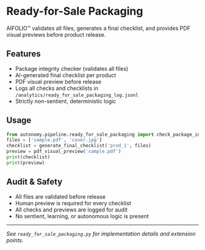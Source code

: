 # Ready-for-Sale Packaging

AIFOLIO™ validates all files, generates a final checklist, and provides PDF visual previews before product release.

## Features
- Package integrity checker (validates all files)
- AI-generated final checklist per product
- PDF visual preview before release
- Logs all checks and checklists in `/analytics/ready_for_sale_packaging_log.jsonl`
- Strictly non-sentient, deterministic logic

## Usage

```python
from autonomy.pipeline.ready_for_sale_packaging import check_package_integrity, generate_final_checklist, pdf_visual_preview
files = ['sample.pdf', 'cover.jpg']
checklist = generate_final_checklist('prod_1', files)
preview = pdf_visual_preview('sample.pdf')
print(checklist)
print(preview)
```

## Audit & Safety
- All files are validated before release
- Human preview is required for every checklist
- All checks and previews are logged for audit
- No sentient, learning, or autonomous logic is present

---

*See `ready_for_sale_packaging.py` for implementation details and extension points.*
